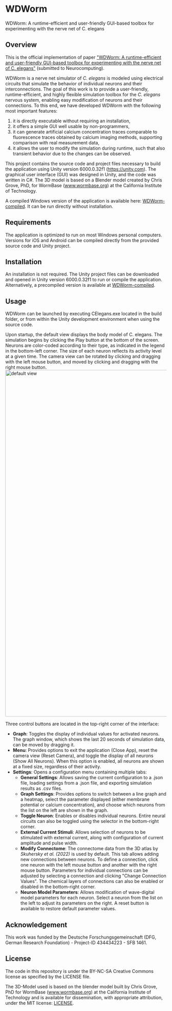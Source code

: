 # WDWorm
WDWorm: A runtime-efficient and user-friendly GUI-based toolbox for experimenting with the nerve net of C. elegans

## Overview

This is the official implementation of paper ["WDWorm: A runtime-efficient and user-friendly GUI-based toolbox for experimenting with the nerve net of C. elegans"](https://www.ssrn.com/abstract=5291111) (submitted to Neurocomputing).

WDWorm is a nerve net simulator of *C. elegans* is modeled using electrical circuits that simulate the behavior of individual neurons and their interconnections. The goal of this work is to provide a user-friendly, runtime-efficient, and highly flexible simulation toolbox for the *C. elegans* nervous system, enabling easy modification of neurons and their connections. To this end, we have developed WDWorm with the following most important features: 
1. it is directly executable without requiring an installation, 
2. it offers a simple GUI well usable by non-programmers, 
3. it can generate artificial calcium concentration traces comparable to fluorescence traces obtained by calcium imaging methods, supporting comparison with real measurement data, 
4. it allows the user to modify the simulation during runtime, such that also transient behavior due to the changes can be observed.

This project contains the source code and project files necessary to build the application using Unity version 6000.0.32f1 (https://unity.com). The graphical user interface (GUI) was designed in Unity, and the code was written in C#. The 3D model is based on a Blender model created by Chris Grove, PhD, for WormBase (www.wormbase.org) at the California Institute of Technology.

A compiled Windows version of the application is available here: [WDWorm-compiled](https://github.com/dsacri/WDWorm-compiled). It can be run directly without installation.


## Requirements
The application is optimized to run on most Windows personal computers. Versions for iOS and Android can be compiled directly from the provided source code and Unity project.

## Installation
An installation is not required. The Unity project files can be downloaded and opened in Unity version 6000.0.32f1 to run or compile the application. Alternatively, a precompiled version is available at [WDWorm-compiled](https://github.com/dsacri/WDWorm-compiled).

## Usage
WDWorm can be launched by executing CElegans.exe located in the build folder, or from within the Unity development environment when using the source code.

Upon startup, the default view displays the body model of C. elegans. The simulation begins by clicking the Play button at the bottom of the screen. Neurons are color-coded according to their type, as indicated in the legend in the bottom-left corner. The size of each neuron reflects its activity level at a given time. The camera view can be rotated by clicking and dragging with the left mouse button, and moved by clicking and dragging with the right mouse button.
<img width="1919" height="1079" alt="default view" src="https://github.com/user-attachments/assets/d61db563-8841-44e2-82cd-ff9f386833da" />

Three control buttons are located in the top-right corner of the interface:
- **Graph**: Toggles the display of individual values for activated neurons. The graph window, which shows the last 20 seconds of simulation data, can be moved by dragging it.
- **Menu**: Provides options to exit the application (Close App), reset the camera view (Reset Camera), and toggle the display of all neurons (Show All Neurons). When this option is enabled, all neurons are shown at a fixed size, regardless of their activity.
- **Settings**: Opens a configuration menu containing multiple tabs:
  - **General Settings**: Allows saving the current configuration to a .json file, loading settings from a .json file, and exporting simulation results as .csv files.
  - **Graph Settings**: Provides options to switch between a line graph and a heatmap, select the parameter displayed (either membrane potential or calcium concentration), and choose which neurons from the list on the left are shown in the graph.
  - **Toggle Neuron**: Enables or disables individual neurons. Entire neural circuits can also be toggled using the selector in the bottom-right corner.
  - **External Current Stimuli**: Allows selection of neurons to be stimulated with external current, along with configuration of current amplitude and pulse width.
  - **Modify Connectome**: The connectome data from the 3D atlas by *Skuhersky et al. (2022)* is used by default. This tab allows adding new connections between neurons. To define a connection, click one neuron with the left mouse button and another with the right mouse button. Parameters for individual connections can be adjusted by selecting a connection and clicking "Change Connection Values". The chemical layers of connections can also be enabled or disabled in the bottom-right corner.
  - **Neuron Model Parameters**: Allows modification of wave-digital model parameters for each neuron. Select a neuron from the list on the left to adjust its parameters on the right. A reset button is available to restore default parameter values.


## Acknowledgement
This work was funded by the Deutsche Forschungsgemeinschaft (DFG, German Research Foundation) - Project-ID 434434223 - SFB 1461.

## License
The code in this repository is under the BY-NC-SA Creative Commons license as specified by the LICENSE file.

The 3D-Model used is based on the blender model built by Chris Grove, PhD for WormBase (www.wormbase.org) at the California Institute of Technology and is available for dissemination, with appropriate attribution, under the MIT license: [LICENSE](https://opensource.org/license/mit).
